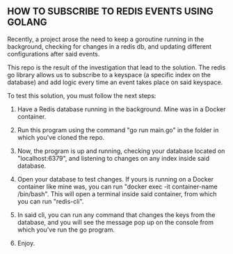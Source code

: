 ## HOW TO SUBSCRIBE TO REDIS EVENTS USING GOLANG

Recently, a project arose the need to keep a goroutine running in the background, checking for changes in a redis db, and updating different configurations after said events.

This repo is the result of the investigation that lead to the solution. The redis go library allows us to subscribe to a keyspace (a specific index on the database) and add logic every time an event takes place on said keyspace.

To test this solution, you must follow the next steps:

1. Have a Redis database running in the background. Mine was in a Docker container.

2. Run this program using the command "go run main.go" in the folder in which you've cloned the repo.

3. Now, the program is up and running, checking your database located on "localhost:6379", and listening to changes on any index inside said database.

4. Open your database to test changes. If yours is running on a Docker container like mine was, you can run "docker exec -it container-name /bin/bash". This will open a terminal inside said container, from which you can run "redis-cli".

5. In said cli, you can run any command that changes the keys from the database, and you will see the message pop up on the console from which you've run the go program.

6. Enjoy.